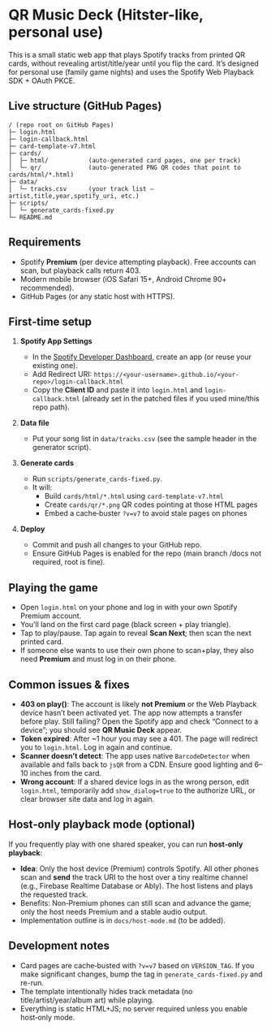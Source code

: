 # QR Music Deck (Hitster-like, personal use)

This is a small static web app that plays Spotify tracks from printed QR cards, without revealing artist/title/year until you flip the card. It’s designed for personal use (family game nights) and uses the Spotify Web Playback SDK + OAuth PKCE.

## Live structure (GitHub Pages)

```
/ (repo root on GitHub Pages)
├─ login.html
├─ login-callback.html
├─ card-template-v7.html
├─ cards/
│  ├─ html/           (auto‑generated card pages, one per track)
│  └─ qr/             (auto‑generated PNG QR codes that point to cards/html/*.html)
├─ data/
│  └─ tracks.csv      (your track list — artist,title,year,spotify_uri, etc.)
├─ scripts/
│  └─ generate_cards-fixed.py
└─ README.md
```

## Requirements

- Spotify **Premium** (per device attempting playback). Free accounts can scan, but playback calls return 403.
- Modern mobile browser (iOS Safari 15+, Android Chrome 90+ recommended).
- GitHub Pages (or any static host with HTTPS).

## First‑time setup

1. **Spotify App Settings**
   - In the [Spotify Developer Dashboard](https://developer.spotify.com/dashboard/), create an app (or reuse your existing one).
   - Add Redirect URI: `https://<your-username>.github.io/<your-repo>/login-callback.html`
   - Copy the **Client ID** and paste it into `login.html` and `login-callback.html` (already set in the patched files if you used mine/this repo path).

2. **Data file**
   - Put your song list in `data/tracks.csv` (see the sample header in the generator script).

3. **Generate cards**
   - Run `scripts/generate_cards-fixed.py`.
   - It will:
     - Build `cards/html/*.html` using `card-template-v7.html`
     - Create `cards/qr/*.png` QR codes pointing at those HTML pages
     - Embed a cache‑buster `?v=v7` to avoid stale pages on phones

4. **Deploy**
   - Commit and push all changes to your GitHub repo.
   - Ensure GitHub Pages is enabled for the repo (main branch /docs not required, root is fine).

## Playing the game

- Open `login.html` on your phone and log in with your own Spotify Premium account.
- You’ll land on the first card page (black screen + play triangle).
- Tap to play/pause. Tap again to reveal **Scan Next**; then scan the next printed card.
- If someone else wants to use their own phone to scan+play, they also need **Premium** and must log in on their phone.

## Common issues & fixes

- **403 on play()**: The account is likely **not Premium** or the Web Playback device hasn’t been activated yet. The app now attempts a transfer before play. Still failing? Open the Spotify app and check “Connect to a device”; you should see **QR Music Deck** appear.
- **Token expired**: After ~1 hour you may see a 401. The page will redirect you to `login.html`. Log in again and continue.
- **Scanner doesn’t detect**: The app uses native `BarcodeDetector` when available and falls back to `jsQR` from a CDN. Ensure good lighting and 6–10 inches from the card.
- **Wrong account**: If a shared device logs in as the wrong person, edit `login.html`, temporarily add `show_dialog=true` to the authorize URL, or clear browser site data and log in again.

## Host‑only playback mode (optional)

If you frequently play with one shared speaker, you can run **host‑only playback**:
- **Idea**: Only the host device (Premium) controls Spotify. All other phones scan and **send** the track URI to the host over a tiny realtime channel (e.g., Firebase Realtime Database or Ably). The host listens and plays the requested track.
- Benefits: Non‑Premium phones can still scan and advance the game; only the host needs Premium and a stable audio output.
- Implementation outline is in `docs/host-mode.md` (to be added).

## Development notes

- Card pages are cache‑busted with `?v=v7` based on `VERSION_TAG`. If you make significant changes, bump the tag in `generate_cards-fixed.py` and re-run.
- The template intentionally hides track metadata (no title/artist/year/album art) while playing.
- Everything is static HTML+JS; no server required unless you enable host‑only mode.

